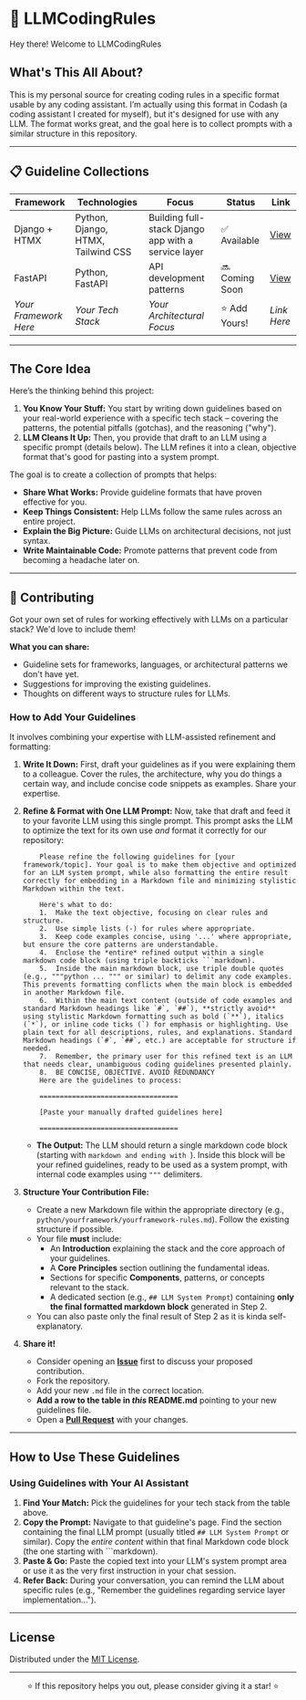# 🧠 LLMCodingRules

Hey there! Welcome to LLMCodingRules

## What's This All About?

This is my personal source for creating coding rules in a specific format usable by any coding assistant.
I’m actually using this format in Codash (a coding assistant I created for myself), but it's designed for use with any LLM.
The format works great, and the goal here is to collect prompts with a similar structure in this repository.

---

## 📋 Guideline Collections

| Framework             | Technologies                     | Focus                                               | Status        | Link                                         |
| --------------------- | -------------------------------- |-----------------------------------------------------| ------------- |----------------------------------------------|
| Django + HTMX         | Python, Django, HTMX, Tailwind CSS | Building full-stack Django app with a service layer | ✅ Available  | [View](./python/django/django-htmx-rules.md) |
| FastAPI               | Python, FastAPI                  | API development patterns                            | 🔜 Coming Soon | [View](./guidelines/coming_soon.md)          |
| *Your Framework Here* | *Your Tech Stack*                | *Your Architectural Focus*                          | ⭐ Add Yours! | *Link Here*                                  |

---

## The Core Idea

Here’s the thinking behind this project:

1.  **You Know Your Stuff:** You start by writing down guidelines based on your real-world experience with a specific tech stack – covering the patterns, the potential pitfalls (gotchas), and the reasoning ("why").
2.  **LLM Cleans It Up:** Then, you provide that draft to an LLM using a specific prompt (details below). The LLM refines it into a clean, objective format that's good for pasting into a system prompt.

The goal is to create a collection of prompts that helps:

*   **Share What Works:** Provide guideline formats that have proven effective for you.
*   **Keep Things Consistent:** Help LLMs follow the same rules across an entire project.
*   **Explain the Big Picture:** Guide LLMs on architectural decisions, not just syntax.
*   **Write Maintainable Code:** Promote patterns that prevent code from becoming a headache later on.

---

## 🤝 Contributing

Got your own set of rules for working effectively with LLMs on a particular stack? We'd love to include them!

**What you can share:**

*   Guideline sets for frameworks, languages, or architectural patterns we don't have yet.
*   Suggestions for improving the existing guidelines.
*   Thoughts on different ways to structure rules for LLMs.

### How to Add Your Guidelines

It involves combining your expertise with LLM-assisted refinement and formatting:

1.  **Write It Down:** First, draft your guidelines as if you were explaining them to a colleague. Cover the rules, the architecture, why you do things a certain way, and include concise code snippets as examples. Share your expertise.

2.  **Refine & Format with One LLM Prompt:** Now, take that draft and feed it to your favorite LLM using this single prompt. This prompt asks the LLM to optimize the text for its own use *and* format it correctly for our repository:

    ```prompt
        Please refine the following guidelines for [your framework/topic]. Your goal is to make them objective and optimized for an LLM system prompt, while also formatting the entire result correctly for embedding in a Markdown file and minimizing stylistic Markdown within the text.
        
        Here's what to do:
        1.  Make the text objective, focusing on clear rules and structure.
        2.  Use simple lists (-) for rules where appropriate.
        3.  Keep code examples concise, using '...' where appropriate, but ensure the core patterns are understandable.
        4.  Enclose the *entire* refined output within a single markdown code block (using triple backticks ```markdown).
        5.  Inside the main markdown block, use triple double quotes (e.g., """python ... """ or similar) to delimit any code examples. This prevents formatting conflicts when the main block is embedded in another Markdown file.
        6.  Within the main text content (outside of code examples and standard Markdown headings like `#`, `##`), **strictly avoid** using stylistic Markdown formatting such as bold (`**`), italics (`*`), or inline code ticks (`) for emphasis or highlighting. Use plain text for all descriptions, rules, and explanations. Standard Markdown headings (`#`, `##`, etc.) are acceptable for structure if needed.
        7.  Remember, the primary user for this refined text is an LLM that needs clear, unambiguous coding guidelines presented plainly.
        8.  BE CONCISE, OBJECTIVE. AVOID REDUNDANCY
        Here are the guidelines to process:
        
        ==================================
        
        [Paste your manually drafted guidelines here]
        
        ==================================
    ```
    *   **The Output:** The LLM should return a single markdown code block (starting with ```markdown and ending with ```). Inside this block will be your refined guidelines, ready to be used as a system prompt, with internal code examples using `"""` delimiters.

3.  **Structure Your Contribution File:**
    *   Create a new Markdown file within the appropriate directory (e.g., `python/yourframework/yourframework-rules.md`). Follow the existing structure if possible.
    *   Your file **must** include:
        *   An **Introduction** explaining the stack and the core approach of your guidelines.
        *   A **Core Principles** section outlining the fundamental ideas.
        *   Sections for specific **Components**, patterns, or concepts relevant to the stack.
        *   A dedicated section (e.g., `## LLM System Prompt`) containing **only the final formatted markdown block** generated in Step 2.
    * You can also paste only the final result of Step 2 as it is kinda self-explanatory.

4.  **Share it!**
    *   Consider opening an **[Issue](link/to/your/issues)** first to discuss your proposed contribution.
    *   Fork the repository.
    *   Add your new `.md` file in the correct location.
    *   **Add a row to the table in *this* README.md** pointing to your new guidelines file.
    *   Open a **[Pull Request](link/to/your/pulls)** with your changes.

---

## How to Use These Guidelines

### Using Guidelines with Your AI Assistant

1.  **Find Your Match:** Pick the guidelines for your tech stack from the table above.
2.  **Copy the Prompt:** Navigate to that guideline's page. Find the section containing the final LLM prompt (usually titled `## LLM System Prompt` or similar). Copy the *entire content* within that final Markdown code block (the one starting with ```markdown).
3.  **Paste & Go:** Paste the copied text into your LLM's system prompt area or use it as the very first instruction in your chat session.
4.  **Refer Back:** During your conversation, you can remind the LLM about specific rules (e.g., "Remember the guidelines regarding service layer implementation...").

---

## License

Distributed under the [MIT License](./LICENSE.md).

---

<p align="center">⭐ If this repository helps you out, please consider giving it a star! ⭐</p>
